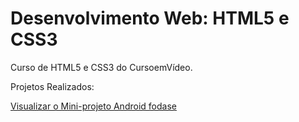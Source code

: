 # Desenvolvimento Web: HTML5 e CSS3
 Curso de HTML5 e CSS3 do CursoemVídeo.

 Projetos Realizados:

 <a href="https://henrique-handlovics.github.io/html-css/desafios/d010/index.html">Visualizar o Mini-projeto Android fodase</a>
